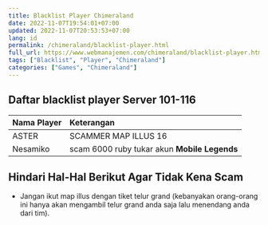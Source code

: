 ```yaml
---
title: Blacklist Player Chimeraland
date: 2022-11-07T19:54:01+07:00
updated: 2022-11-07T20:53:53+07:00
lang: id
permalink: /chimeraland/blacklist-player.html
full_url: https://www.webmanajemen.com/chimeraland/blacklist-player.html
tags: ["Blacklist", "Player", "Chimeraland"]
categories: ["Games", "Chimeraland"]
---
```


## Daftar blacklist player Server 101-116

| Nama Player | Keterangan |
| :--- | :--- |
| ASTER | SCAMMER MAP ILLUS 16 |
| Nesamiko | scam 6000 ruby tukar akun **Mobile Legends** |

## Hindari Hal-Hal Berikut Agar Tidak Kena Scam
- Jangan ikut map illus dengan tiket telur grand (kebanyakan orang-orang ini hanya akan mengambil telur grand anda saja lalu menendang anda dari tim).